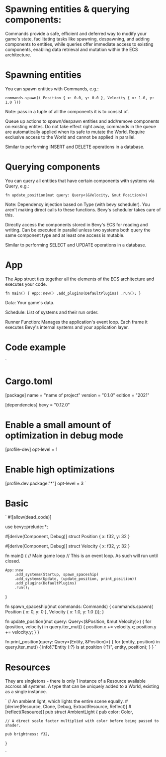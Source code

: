 # Spawning entities & querying components:

Commands provide a safe, efficient and deferred way to modify your game's state, 
facilitating tasks like spawning, despawning, and adding components to entities, 
while queries offer immediate access to existing components, enabling data retrieval
and mutation within the ECS architecture. 

# Spawning entities

You can spawn entities with Commands, e.g.: 

`
commands.spawn(( Position { x: 0.0, y: 0.0 }, Velocity { x: 1.0, y: 1.0 }))
`

Note: pass in a tuple of all the components it is to consist of.

Queue up actions to spawn/despawn entities and add/remove components on existing entites.
Do not take effect right away, commands in the queue are automatically applied when its safe
to mutate the World. Require exclusive access to the World and cannot be applied in parallel.

Similar to performing INSERT and DELETE operations in a database.

# Querying components

You can query all entities that have certain components with systems via Query, e.g.:

`
fn update_position(mut query: Query<(&Velocity, &mut Position)>)
`

Note: Dependency injection based on Type (with bevy scheduler). 
You aren't making direct calls to these functions. Bevy's scheduler takes care of this.

Directly access the components stored in Bevy's ECS for reading and writing.
Can be executed in parallel unless two systems both query the same component type and at 
least one access is mutable.

Similar to performing SELECT and UPDATE operations in a database.

# App

The App struct ties together all the elements of the ECS architecture and executes your code.

`
fn main()
{
    App::new()
        .add_plugins(DefaultPlugins)
        .run();
}
`

Data: Your game's data.

Schedule: List of systems and their run order.

Runner Function: Manages the application's event loop. Each frame it executes Bevy's internal systems and
your application layer.

# Code example

`
# Cargo.toml
[package]
name = "name of project"
version = "0.1.0"
edition = "2021"

[dependencies]
bevy = "0.12.0"

# Enable a small amount of optimization in debug mode
[profile-dev]
opt-level = 1

# Enable high optimizations
[profile.dev.package."*"]
opt-level = 3
`

# Basic 

`
#![allow(dead_code)]

use bevy::prelude::*;

#[derive(Component, Debug)]
struct Position { x: f32, y: 32 }

#[derive(Component, Debug)]
struct Velocity { x: f32, y: 32 }

fn main()
{
    // Main game loop
    // This is an event loop. As such will run until closed.

    App::new
        .add_systems(Startup, spawn_spaceship)
        .add_systems(Update, (update_position, print_position))
        .add_plugins(DefaultPlugins)
        .run();
}

fn spawn_spaceship(mut commands: Commands)
{
    commands.spawn(( Position { x: 0, y: 0 }, Velocity { x: 1.0, y: 1.0 }));
}

fn update_position(mut query: Query<(&Position, &mut Velocity)>)
{
    for (position, velocity) in query.iter_mut()
    {
        position.x += velocity.x;
        position.y += velocity.y;
    }
}

fn print_position(query: Query<(Entity, &Position)>)
{
    for (entity, position) in query.iter_mut()
    {
        info!("Entity {:?} is at position {:?}", entity, position);
    }
}
`

# Resources
They are singletons - there is only 1 instance of a Resource available accross all systems.
A type that can be uniquely added to a World, existing as a single instance. 

`
// An ambient light, which lights the entire scene equally.
#[derive(Resource, Clone, Debug, ExtractResource, Reflect)]
#[reflect(Resource)]
pub struct AmbientLight
{
    pub color: Color,

    // A direct scale factor multiplied with color before being passed to shader.

    pub brightness: f32,
}

`
